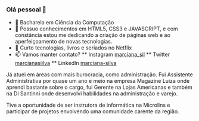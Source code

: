 ### Olá pessoal 👋 

- 🔭 Bacharela em Ciência da Computação
- 🌱 Possuo conhecimentos em HTML5, CSS3 e JAVASCRIPT, e com constância estou me dedicando a criação de páginas web e ao aperfeiçoamento de novas tecnologias.
- 💬 Curto tecnologias, livros e seriados no Netflix
- 📫 Vamos manter contato? 
  ** Instagram [marciana_sil](https://www.instagram.com/marciana_sil/)
  ** Twitter [marcianasiilva](https://twitter.com/marcianasiilva)
  ** LinkedIn [marciana-silva](https://www.linkedin.com/in/marciana-silva/)


Já atuei em áreas com mais burocracia, como administração. 
Fui Assistente Administrativa por quase um ano e meio na empresa Magazine Luiza onde aprendi bastante sobre o cargo, fui Gerente na Lojas Americanas e também na Di Santinni onde desenvolvi habilidades na administração e varejo.

Tive a oportunidade de ser instrutora de informática na Microlins e participar de projetos envolvendo uma comunidade carente da região.
